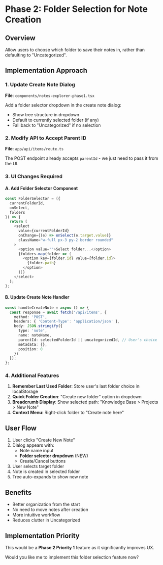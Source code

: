 # Phase 2: Folder Selection for Note Creation

## Overview
Allow users to choose which folder to save their notes in, rather than defaulting to "Uncategorized".

## Implementation Approach

### 1. Update Create Note Dialog
**File**: `components/notes-explorer-phase1.tsx`

Add a folder selector dropdown in the create note dialog:
- Show tree structure in dropdown
- Default to currently selected folder (if any)
- Fall back to "Uncategorized" if no selection

### 2. Modify API to Accept Parent ID
**File**: `app/api/items/route.ts`

The POST endpoint already accepts `parentId` - we just need to pass it from the UI.

### 3. UI Changes Required

#### A. Add Folder Selector Component
```typescript
const FolderSelector = ({ 
  currentFolderId, 
  onSelect,
  folders 
}) => {
  return (
    <select 
      value={currentFolderId} 
      onChange={(e) => onSelect(e.target.value)}
      className="w-full px-3 py-2 border rounded"
    >
      <option value="">Select folder...</option>
      {folders.map(folder => (
        <option key={folder.id} value={folder.id}>
          {folder.path}
        </option>
      ))}
    </select>
  );
};
```

#### B. Update Create Note Handler
```typescript
const handleCreateNote = async () => {
  const response = await fetch('/api/items', {
    method: 'POST',
    headers: { 'Content-Type': 'application/json' },
    body: JSON.stringify({
      type: 'note',
      name: noteName,
      parentId: selectedFolderId || uncategorizedId, // User's choice
      metadata: {},
      position: 0
    })
  });
};
```

### 4. Additional Features

1. **Remember Last Used Folder**: Store user's last folder choice in localStorage
2. **Quick Folder Creation**: "Create new folder" option in dropdown
3. **Breadcrumb Display**: Show selected path: "Knowledge Base > Projects > New Note"
4. **Context Menu**: Right-click folder to "Create note here"

## User Flow

1. User clicks "Create New Note"
2. Dialog appears with:
   - Note name input
   - **Folder selector dropdown** (NEW)
   - Create/Cancel buttons
3. User selects target folder
4. Note is created in selected folder
5. Tree auto-expands to show new note

## Benefits

- Better organization from the start
- No need to move notes after creation
- More intuitive workflow
- Reduces clutter in Uncategorized

## Implementation Priority

This would be a **Phase 2 Priority 1** feature as it significantly improves UX.

Would you like me to implement this folder selection feature now?